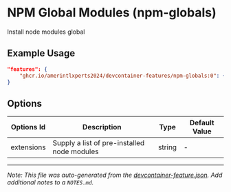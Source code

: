 
# NPM Global Modules (npm-globals)

Install node modules global

## Example Usage

```json
"features": {
    "ghcr.io/amerintlxperts2024/devcontainer-features/npm-globals:0": {}
}
```

## Options

| Options Id | Description | Type | Default Value |
|-----|-----|-----|-----|
| extensions | Supply a list of pre-installed node modules | string | - |



---

_Note: This file was auto-generated from the [devcontainer-feature.json](https://github.com/amerintlxperts2024/devcontainer-features/blob/main/src/npm-globals/devcontainer-feature.json).  Add additional notes to a `NOTES.md`._
